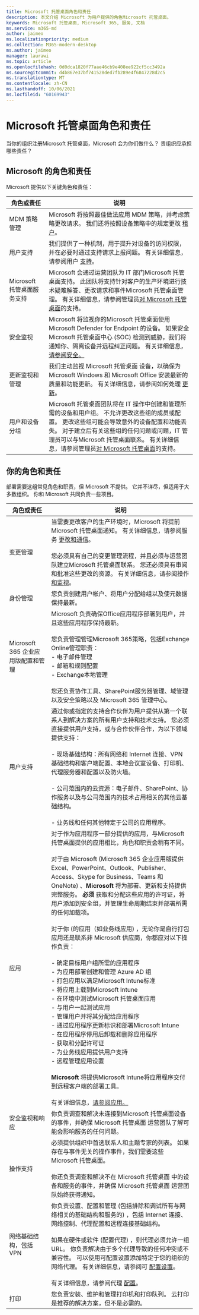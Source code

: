 ```yaml
---
title: Microsoft 托管桌面角色和责任
description: 本文介绍 Microsoft 为用户提供的角色Microsoft 托管桌面。
keywords: Microsoft 托管桌面, Microsoft 365, 服务, 文档
ms.service: m365-md
author: jaimeo
ms.localizationpriority: medium
ms.collection: M365-modern-desktop
ms.author: jaimeo
manager: laurawi
ms.topic: article
ms.openlocfilehash: 0d0dca1820f77aae46cb9e408ee922cf5cc3492a
ms.sourcegitcommit: d4b867e37bf741528ded7fb289e4f6847228d2c5
ms.translationtype: MT
ms.contentlocale: zh-CN
ms.lasthandoff: 10/06/2021
ms.locfileid: "60169943"
---
```

# <a name="microsoft-managed-desktop-roles-and-responsibilities"></a>Microsoft 托管桌面角色和责任


<!--This topic is the target for a "Learn more" link in the Admin Portal (aka.ms/admin-access); do not delete.-->
<!-- from Roles and responsibilities -->

当你的组织注册Microsoft 托管桌面，Microsoft 会为你们做什么？ 贵组织应承担哪些责任？

## <a name="microsofts-roles-and-responsibilities"></a>Microsoft 的角色和责任

Microsoft 提供以下关键角色和责任：

角色或责任 | 说明
--- | ---
MDM 策略管理 | Microsoft 将按照最佳做法应用 MDM 策略，并考虑策略更改请求。 我们还将按照设备策略中的规定更改 [租户](../service-description/device-policies.md)。
用户支持 | 我们提供了一种机制，用于提升对设备的访问权限，并在必要时通过支持请求上报问题。 有关详细信息，请参阅用户 [支持](../service-description/user-support.md)。
Microsoft 托管桌面服务支持 | Microsoft 会通过运营团队为 IT 部门Microsoft 托管桌面支持。 此团队将支持针对客户的生产环境进行技术疑难解答、更改请求和事件Microsoft 托管桌面管理。 有关详细信息，请参阅管理员[对 Microsoft 托管桌面](../working-with-managed-desktop/admin-support.md)的支持。
安全监视 | Microsoft 将监视你的Microsoft 托管桌面使用 Microsoft Defender for Endpoint 的设备。 如果安全Microsoft 托管桌面中心 (SOC) 检测到威胁，我们将通知你、隔离设备并远程纠正问题。 有关详细信息，[请参阅安全。](../service-description/security.md)
更新监视和管理 | 我们主动监视 Microsoft 托管桌面 设备，以确保为 Microsoft Windows 和 Microsoft Office 安装最新的质量和功能更新。 有关详细信息，请参阅如何处理 [更新](../service-description/updates.md)。
用户和设备分组 | Microsoft 托管桌面团队将在 IT 操作中创建和管理所需的设备和用户组。 不允许更改这些组的成员或配置。 更改这些组可能会导致意外的设备配置和功能丢失。 对于建立后有关这些组的任何问题或问题，IT 管理员可以与Microsoft 托管桌面联系。 有关详细信息，请参阅管理员[对 Microsoft 托管桌面](../working-with-managed-desktop/admin-support.md)的支持。

## <a name="your-roles-and-responsibilities"></a>你的角色和责任

部署需要这组常见角色和职责，但 Microsoft 不提供。 它并不详尽，但适用于大多数组织。 你和 Microsoft 共同负责一些项目。 

角色或责任 | 说明
--- | ---
变更管理 | 当需要更改客户的生产环境时，Microsoft 将提前Microsoft 托管桌面通知。 有关详细信息，请参阅服务 [更改和通信](../service-description/servicechanges.md)。<br><br>您必须具有自己的变更管理流程，并且必须与运营团队建立Microsoft 托管桌面联系。 您还必须具有审阅和批准这些更改的资源。 有关详细信息，请参阅操作 [和监视](../service-description/operations-and-monitoring.md)。  
身份管理 | 您负责创建用户帐户、将用户分配给组以及使元数据保持最新。 
Microsoft 365 企业应用版配置和管理 | Microsoft 负责确保Office应用程序部署到用户，并且这些应用程序保持最新。 <br><br> 您负责管理管理Microsoft 365策略，包括Exchange Online管理职责：<br>- 电子邮件管理<br>- 邮箱和规则配置<br>- Exchange本地管理<br><br>您还负责协作工具、SharePoint服务器管理、域管理以及安全策略以及 Microsoft 365 管理中心。 
用户支持 | 通过你或指定的支持合作伙伴为用户提供从第一个联系人到解决方案的所有用户支持和技术支持。 您必须直接提供用户支持，或与合作伙伴合作，为以下领域提供支持： <br><br>- 现场基础结构：所有网络和 Internet 连接、VPN 基础结构和客户端配置、本地会议室设备、打印机、代理服务器和配置以及防火墙。<br><br>- 公司范围内的云资源：电子邮件、SharePoint、协作服务以及与公司范围内的技术占用相关的其他云基础结构。<br><br>- 业务线和任何其他特定于公司的应用程序。
应用 | 对于作为应用程序一部分提供的应用，与Microsoft 托管桌面提供的应用相比，角色和职责会稍有不同。 <br><br>对于由 Microsoft (Microsoft 365 企业应用版提供Excel、PowerPoint、Outlook、Publisher、Access、Skype for Business、Teams 和 OneNote) 、**Microsoft** 将为部署、更新和支持提供完整服务。 **必须** 获取和分配这些应用的许可证，将用户添加到安全组，并管理生命周期结束并部署所需的任何加载项。<br><br>对于你 (的应用（如业务线应用) ，无论你是自行打包应用还是联系非 Microsoft 供应商，你都应对以下操作负责：  <br><br>- 确定目标用户组所需的应用程序<br>- 为应用部署创建和管理 Azure AD 组<br>- 打包应用以满足Microsoft Intune标准<br>- 将应用上载到Microsoft Intune<br>- 在环境中测试Microsoft 托管桌面应用<br>- 与用户一起测试应用<br>- 管理用户并将其分配给应用程序<br>- 通过应用程序更新标识和部署Microsoft Intune<br>- 在应用程序停用后卸载和删除应用程序<br>- 获取和分配许可证<br>- 为业务线应用提供用户支持<br>- 远程管理应用设置<br><br>**Microsoft** 将提供Microsoft Intune将应用程序交付到远程客户端的部署工具。<br><br>有关详细信息，[请参阅应用。](../get-ready/apps.md)
安全监视和响应 | 你负责调查和解决未连接到Microsoft 托管桌面设备的事件，并确保 Microsoft 托管桌面 运营团队了解可能会影响服务的任何问题。
操作支持 | 必须提供组织中首选联系人和主题专家的列表。 如果存在与事件无关的操作事件，我们需要这些Microsoft 托管桌面。 <br><br>你还负责调查和解决不在 Microsoft 托管桌面 中的设备和服务的事件，并确保 Microsoft 托管桌面 运营团队始终获得通知。
网络基础结构，包括 VPN | 你负责设置、配置和管理 (包括排除和调试所有与网络相关的基础结构和服务的) ，包括 Internet 连接、网络控制、代理配置和远程连接基础结构。<br><br>如果在硬件或软件 (配置代理) ，则代理必须允许一组 URL。 你负责解决由于多个代理导致的任何冲突或不兼容性。 可以使用可配置设置添加特定于您的组织的网络代理。 有关详细信息，请参阅可 [配置设置](../working-with-managed-desktop/config-setting-ref.md#proxy)。<br><br>有关详细信息，请参阅代理 [配置](../get-ready/network.md)。
打印 | 您负责安装、维护和管理打印机和打印队列。 云打印是推荐的解决方案，但不是必需的。 




